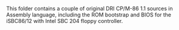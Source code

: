 This folder contains a couple of original DRI CP/M-86 1.1 sources in Assembly language, including the ROM bootstrap and BIOS for the iSBC86/12 with Intel SBC 204 floppy controller.